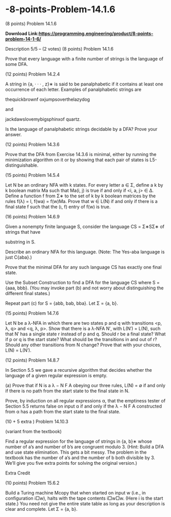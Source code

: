 # -8-points-Problem-14.1.6
(8 points) Problem 14.1.6

**Download Link:https://programming.engineering/product/8-points-problem-14-1-6/**

Description
5/5 – (2 votes)
(8 points) Problem 14.1.6

Prove that every language with a finite number of strings is the language of some DFA.

(12 points) Problem 14.2.4

A string in {a, · · · , z}∗ is said to be panalphabetic if it contains at least one occurrence of each letter. Examples of panalphabetic strings are

thequickbrownf oxjumpsoverthelazydog

and

jackdawslovemybigsphinxof quartz.

Is the language of panalphabetic strings decidable by a DFA? Prove your answer.


(12 points) Problem 14.3.6

Prove that the DFA from Exercise 14.3.6 is minimal, either by running the minimization algorithm on it or by showing that each pair of states is L5-distinguishable.

(15 points) Problem 14.5.4

Let N be an ordinary NFA with k states. For every letter a ∈ Σ, define a k by k boolean matrix Ma such that Ma(i, j) is true if and only if <i, a, j> ∈ ∆. Define a function f from Σ∗ to the set of k by k boolean matrices by the rules f(λ) = I, f(wa) = f(w)Ma. Prove that w ∈ L(N) if and only if there is a final state f such that the (ι, f) entry of f(w) is true.

(16 points) Problem 14.6.9

Given a nonempty finite language S, consider the language CS = Σ∗SΣ∗ of strings that have

substring in S.

Describe an ordinary NFA for this language. (Note: The Yes-aba language is just C{aba}.)

Prove that the minimal DFA for any such language CS has exactly one final state.

Use the Subset Construction to find a DFA for the language CS where S = {aaa, bbb}. (You may invoke part (b) and not worry about distinguishing the different final states.)

Repeat part (c) for S = {abb, bab, bba}. Let Σ = {a, b}.

(15 points) Problem 14.7.6

Let N be a λ-NFA in which there are two states p and q with transitions <p, λ, q> and <q, λ, p>. Show that there is a λ-NFA N′, with L(N′) = L(N), such that N′ has a single state r instead of p and q. Should r be a final state? What if p or q is the start state? What should be the transitions in and out of r? Should any other transitions from N change? Prove that with your choices, L(N) = L(N′).

(12 points) Problem 14.8.7

In Section 5.5 we gave a recursive algorithm that decides whether the language of a given regular expression is empty.

(a) Prove that if N is a λ − N F A obeying our three rules, L(N) = ∅ if and only if there is no path from the start state to the final state in N.

Prove, by induction on all regular expressions α, that the emptiness tester of Section 5.5 returns false on input α if and only if the λ − N F A constructed from α has a path from the start state to the final state.


(10 + 5 extra ) Problem 14.10.3

(variant from the textbook)

Find a regular expression for the language of strings in {a, b}∗ whose number of a’s and number of b’s are congruent modulo 3. (Hint: Build a DFA and use state elimination. This gets a bit messy. The problem in the textbook has the number of a’s and the number of b both divisible by 3. We’ll give you five extra points for solving the original version.)

Extra Credit

(10 points) Problem 15.6.2

Build a Turing machine Mcopy that when started on input w (i.e., in configuration i□w), halts with the tape contents i□w□w. (Here i is the start state.) You need not give the entire state table as long as your description is clear and complete. Let Σ = {a, b}.
